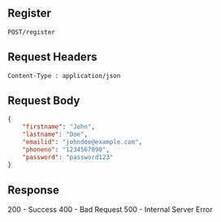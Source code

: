 
## Register
```
POST/register
```
## Request Headers
```
Content-Type : application/json
```
## Request Body
``` json
{
    "firstname": "John",
    "lastname": "Doe",
    "emailid": "johndoe@example.com",
    "phoneno": "1234567890",
    "password": "password123"
}
```
## Response

200 - Success
400 - Bad Request
500 - Internal Server Error